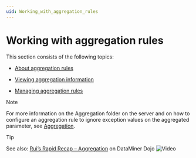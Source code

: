 ```yaml
---
uid: Working_with_aggregation_rules
---
```


# Working with aggregation rules

This section consists of the following topics:

- [About aggregation rules](xref:About_aggregation_rules)

- [Viewing aggregation information](xref:Viewing_aggregation_information)

- [Managing aggregation rules](xref:Managing_aggregation_rules)

> [!NOTE]
> For more information on the Aggregation folder on the server and on how to configure an aggregation rule to ignore exception values on the aggregated parameter, see [Aggregation](xref:Aggregation).

> [!TIP]
> See also: [Rui’s Rapid Recap – Aggregation](https://community.dataminer.services/video/ruis-rapid-recap-aggregation/) on DataMiner Dojo ![Video](~/user-guide/images/video_Duo.png)
